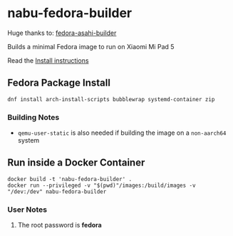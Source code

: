 # nabu-fedora-builder

Huge thanks to: [fedora-asahi-builder](https://github.com/leifliddy/asahi-fedora-builder)

Builds a minimal Fedora image to run on Xiaomi Mi Pad 5

Read the [Install instructions](install.md)

## Fedora Package Install

```dnf install arch-install-scripts bubblewrap systemd-container zip```

### Building Notes

- ```qemu-user-static``` is also needed if building the image on a ```non-aarch64``` system  

## Run inside a Docker Container

```
docker build -t 'nabu-fedora-builder' . 
docker run --privileged -v "$(pwd)"/images:/build/images -v "/dev:/dev" nabu-fedora-builder
```

### User Notes

1. The root password is **fedora**
